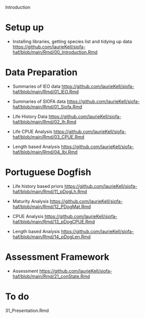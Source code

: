 Introduction

# Setup up

-   Installing libraries, getting species list and tidying up data <https://github.com/laurieKell/siofa-haf/blob/main/Rmd/00_Introduction.Rmd>

# Data Preparation

-   Summaries of IEO data <https://github.com/laurieKell/siofa-haf/blob/main/Rmd/01_IEO.Rmd>

-   Summaries of SIOFA data <https://github.com/laurieKell/siofa-haf/blob/main/Rmd/01_Siofa.Rmd>

-   Life History Data <https://github.com/laurieKell/siofa-haf/blob/main/Rmd/02_lh.Rmd>

-   Life CPUE Analysis <https://github.com/laurieKell/siofa-haf/blob/main/Rmd/03_CPUE.Rmd>

-   Length based Analysis <https://github.com/laurieKell/siofa-haf/blob/main/Rmd/04_lbi.Rmd>

# Portuguese Dogfish

-   Life history based priors <https://github.com/laurieKell/siofa-haf/blob/main/Rmd/11_pDogLh.Rmd>

-   Maturity Analysis <https://github.com/laurieKell/siofa-haf/blob/main/Rmd/12_PDogMat.Rmd>

-   CPUE Analysis <https://github.com/laurieKell/siofa-haf/blob/main/Rmd/13_pDogCPUE.Rmd>

-   Length based Analysis <https://github.com/laurieKell/siofa-haf/blob/main/Rmd/14_pDogLen.Rmd>

# Assessment Framework

-   Assessment <https://github.com/laurieKell/siofa-haf/blob/main/Rmd/21_conState.Rmd>

# To do

31_Presentation.Rmd
